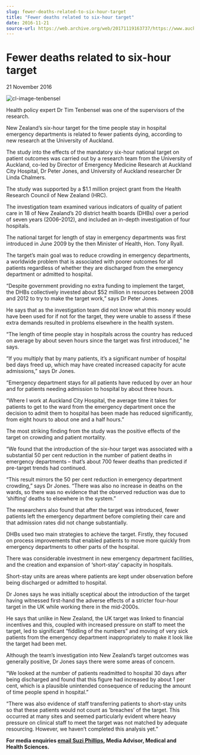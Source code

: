 ```yaml
---
slug: fewer-deaths-related-to-six-hour-target
title: "Fewer deaths related to six-hour target"
date: 2016-11-21
source-url: https://web.archive.org/web/20171119163737/https://www.auckland.ac.nz/en/about/news-events-and-notices/news/news-2016/11/fewer-deaths-related-to-six-hour-target.html
---
```

Fewer deaths related to six-hour target
=======================================

21 November 2016

![cl-image-tenbensel](https://www.auckland.ac.nz/en/about/news-events-and-notices/news/news-2016/11/fewer-deaths-related-to-six-hour-target/_jcr_content/par/textimage/image.img.gif/1479674523822.gif "cl-image-tenbensel")

Health policy expert Dr Tim Tenbensel was one of the supervisors of the research.

New Zealand’s six-hour target for the time people stay in hospital emergency departments is related to fewer patients dying, according to new research at the University of Auckland.

The study into the effects of the mandatory six-hour national target on patient outcomes was carried out by a research team from the University of Auckland, co-led by Director of Emergency Medicine Research at Auckland City Hospital, Dr Peter Jones, and University of Auckland researcher Dr Linda Chalmers.

The study was supported by a $1.1 million project grant from the Health Research Council of New Zealand (HRC).

The investigation team examined various indicators of quality of patient care in 18 of New Zealand’s 20 district health boards (DHBs) over a period of seven years (2006–2012), and included an in-depth investigation of four hospitals.

The national target for length of stay in emergency departments was first introduced in June 2009 by the then Minister of Health, Hon. Tony Ryall.

The target’s main goal was to reduce crowding in emergency departments, a worldwide problem that is associated with poorer outcomes for all patients regardless of whether they are discharged from the emergency department or admitted to hospital.

“Despite government providing no extra funding to implement the target, the DHBs collectively invested about $52 million in resources between 2008 and 2012 to try to make the target work,” says Dr Peter Jones.

He says that as the investigation team did not know what this money would have been used for if not for the target, they were unable to assess if these extra demands resulted in problems elsewhere in the health system.

“The length of time people stay in hospitals across the country has reduced on average by about seven hours since the target was first introduced,” he says.

“If you multiply that by many patients, it’s a significant number of hospital bed days freed up, which may have created increased capacity for acute admissions,” says Dr Jones.

“Emergency department stays for all patients have reduced by over an hour and for patients needing admission to hospital by about three hours.

“Where I work at Auckland City Hospital, the average time it takes for patients to get to the ward from the emergency department once the decision to admit them to hospital has been made has reduced significantly, from eight hours to about one and a half hours.”

The most striking finding from the study was the positive effects of the target on crowding and patient mortality.

“We found that the introduction of the six-hour target was associated with a substantial 50 per cent reduction in the number of patient deaths in emergency departments – that’s about 700 fewer deaths than predicted if pre-target trends had continued.

“This result mirrors the 50 per cent reduction in emergency department crowding,” says Dr Jones. “There was also no increase in deaths on the wards, so there was no evidence that the observed reduction was due to ‘shifting’ deaths to elsewhere in the system.”

The researchers also found that after the target was introduced, fewer patients left the emergency department before completing their care and that admission rates did not change substantially.

DHBs used two main strategies to achieve the target. Firstly, they focused on process improvements that enabled patients to move more quickly from emergency departments to other parts of the hospital.

There was considerable investment in new emergency department facilities, and the creation and expansion of ‘short-stay’ capacity in hospitals.

Short-stay units are areas where patients are kept under observation before being discharged or admitted to hospital.

Dr Jones says he was initially sceptical about the introduction of the target having witnessed first-hand the adverse effects of a stricter four-hour target in the UK while working there in the mid-2000s.

He says that unlike in New Zealand, the UK target was linked to financial incentives and this, coupled with increased pressure on staff to meet the target, led to significant “fiddling of the numbers” and moving of very sick patients from the emergency department inappropriately to make it look like the target had been met.

Although the team’s investigation into New Zealand’s target outcomes was generally positive, Dr Jones says there were some areas of concern.

“We looked at the number of patients readmitted to hospital 30 days after being discharged and found that this figure had increased by about 1 per cent, which is a plausible unintended consequence of reducing the amount of time people spend in hospital.”

“There was also evidence of staff transferring patients to short-stay units so that these patients would not count as ‘breaches’ of the target. This occurred at many sites and seemed particularly evident where heavy pressure on clinical staff to meet the target was not matched by adequate resourcing. However, we haven’t completed this analysis yet.”

**For media enquiries [email Suzi Phillips](mailto:s.phillips@auckland.ac.nz), Media Advisor, Medical and Health Sciences.**